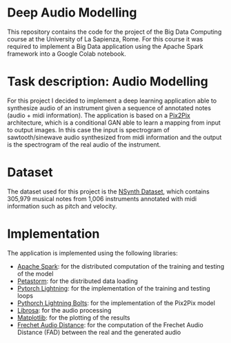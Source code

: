 # Deep Audio Modelling
This repository contains the code for the project of the Big Data Computing course at the University of La Sapienza, Rome. For this course it was required to implement a Big Data application using the Apache Spark framework into a Google Colab notebook.

# Task description: Audio Modelling
For this project I decided to implement a deep learning application able to synthesize audio of an instrument given a sequence of annotated notes (audio + midi information). 
The application is based on a [Pix2Pix](https://arxiv.org/abs/1611.07004) architecture, which is a conditional GAN able to learn a mapping from input to output images. In this case the input is spectrogram of sawtooth/sinewave audio synthesized from midi information and the output is the spectrogram of the real audio of the instrument. 

# Dataset
The dataset used for this project is the [NSynth Dataset](https://magenta.tensorflow.org/datasets/nsynth), which contains 305,979 musical notes from 1,006 instruments annotated with midi information such as pitch and velocity.

# Implementation
The application is implemented using the following libraries:
- [Apache Spark](https://spark.apache.org/): for the distributed computation of the training and testing of the model
- [Petastorm](https://petastorm.readthedocs.io/): for the distributed data loading
- [Pytorch Lightning](https://www.pytorchlightning.ai/): for the implementation of the training and testing loops
- [Pythorch Lightning Bolts](https://pytorch-lightning-bolts.readthedocs.io/en/latest/): for the implementation of the Pix2Pix model
- [Librosa](https://librosa.org/doc/latest/index.html): for the audio processing
- [Matplotlib](https://matplotlib.org/): for the plotting of the results
- [Frechet Audio Distance](https://github.com/gudgud96/frechet-audio-distance): for the computation of the Frechet Audio Distance (FAD) between the real and the generated audio